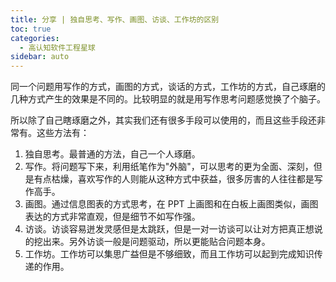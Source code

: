 ```yaml
---
title: 分享 | 独自思考、写作、画图、访谈、工作坊的区别
toc: true
categories: 
  - 高认知软件工程星球
sidebar: auto
---
```


同一个问题用写作的方式，画图的方式，谈话的方式，工作坊的方式，自己琢磨的几种方式产生的效果是不同的。比较明显的就是用写作思考问题感觉换了个脑子。

所以除了自己瞎琢磨之外，其实我们还有很多手段可以使用的，而且这些手段还非常有。这些方法有：

1. 独自思考。最普通的方法，自己一个人琢磨。
2. 写作。将问题写下来，利用纸笔作为"外脑"，可以思考的更为全面、深刻，但是有点枯燥，喜欢写作的人则能从这种方式中获益，很多厉害的人往往都是写作高手。
3. 画图。通过信息图表的方式思考，在 PPT 上画图和在白板上画图类似，画图表达的方式非常直观，但是细节不如写作强。
4. 访谈。访谈容易迸发灵感但是太跳跃，但是一对一访谈可以让对方把真正想说的挖出来。另外访谈一般是问题驱动，所以更能贴合问题本身。
5. 工作坊。工作坊可以集思广益但是不够细致，而且工作坊可以起到完成知识传递的作用。
